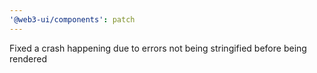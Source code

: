 ```yaml
---
'@web3-ui/components': patch
---
```


Fixed a crash happening due to errors not being stringified before being rendered
